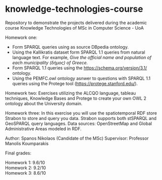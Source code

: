 # knowledge-technologies-course
Repository to demonstrate the projects delivered during the academic course Knowledge Technologies of MSc in Computer Science - UoA

Homework one:
* Form SPARQL queries using as source DBpedia ontology. 
* Using the Kallikratis dataset form SPARQL 1.1 queries from natural language text. For example, <i> Give the official name and population of each municipality (δήμος) of Greece. </i>
* Form SPARQL 1.1 queries using the https://schema.org/version/3.1/ ontology.
* Using the PEMFC.owl ontology asnwer to questions with SPARQL 1.1 queries using the Protege tool (https://protege.stanford.edu/).

Homework two: Exercises utilizing the ALCQO language, tableau techniques, Knowledge Bases and Protege to create your own OWL 2 ontology about the University domain.

Homework three: In this exercise you will use the spatiotemporal RDF store Strabon to store and query you data. Strabon supports both stSPARQL and GeoSPARQL query languages. Data sources: OpenStreetMap and Global Administrative Areas modeled in RDF. 

Author: Spanos Nikolaos (Candidate of the MSc)
Supervisor: Professor Manolis Koumparakis

Final grades:

Homework 1: 9.6/10 </br>
Homework 2: 9.2/10 </br>
Homework 3: 8.6/10 </br>
